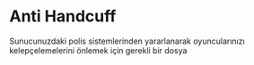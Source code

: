 # Anti Handcuff

Sunucunuzdaki polis sistemlerinden yararlanarak oyuncularınızı kelepçelemelerini önlemek için gerekli bir dosya
